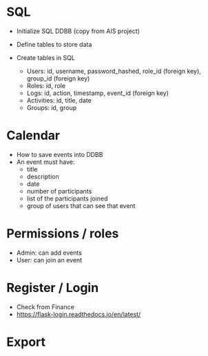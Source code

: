 # SQL

* Initialize SQL DDBB (copy from AIS project)
* Define tables to store data
* Create tables in SQL

  * Users: id, username, password_hashed, role_id (foreign key), group_id (foreign key)
  * Roles: id, role
  * Logs: id, action, timestamp, event_id (foreign key)
  * Activities: id, title, date 
  * Groups: id, group

# Calendar

* How to save events into DDBB
* An event must have: 
  * title
  * description
  * date
  * number of participants
  * list of the participants joined
  * group of users that can see that event

# Permissions / roles

* Admin: can add events
* User: can join an event

# Register / Login

* Check from Finance
* https://flask-login.readthedocs.io/en/latest/

# Export